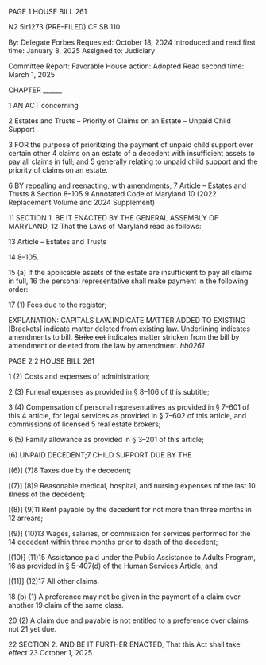 PAGE 1
HOUSE BILL 261

N2 5lr1273
(PRE–FILED) CF SB 110

By: Delegate Forbes
Requested: October 18, 2024
Introduced and read first time: January 8, 2025
Assigned to: Judiciary

Committee Report: Favorable
House action: Adopted
Read second time: March 1, 2025

CHAPTER ______

1 AN ACT concerning

2 Estates and Trusts – Priority of Claims on an Estate – Unpaid Child Support

3 FOR the purpose of prioritizing the payment of unpaid child support over certain other
4 claims on an estate of a decedent with insufficient assets to pay all claims in full; and
5 generally relating to unpaid child support and the priority of claims on an estate.

6 BY repealing and reenacting, with amendments,
7 Article – Estates and Trusts
8 Section 8–105
9 Annotated Code of Maryland
10 (2022 Replacement Volume and 2024 Supplement)

11 SECTION 1. BE IT ENACTED BY THE GENERAL ASSEMBLY OF MARYLAND,
12 That the Laws of Maryland read as follows:

13 Article – Estates and Trusts

14 8–105.

15 (a) If the applicable assets of the estate are insufficient to pay all claims in full,
16 the personal representative shall make payment in the following order:

17 (1) Fees due to the register;

EXPLANATION: CAPITALS LAW.INDICATE MATTER ADDED TO EXISTING
[Brackets] indicate matter deleted from existing law.
Underlining indicates amendments to bill.
~~Strike~~ ~~out~~ indicates matter stricken from the bill by amendment or deleted from the law by
amendment. *hb0261*

PAGE 2
2 HOUSE BILL 261

1 (2) Costs and expenses of administration;

2 (3) Funeral expenses as provided in § 8–106 of this subtitle;

3 (4) Compensation of personal representatives as provided in § 7–601 of this
4 article, for legal services as provided in § 7–602 of this article, and commissions of licensed
5 real estate brokers;

6 (5) Family allowance as provided in § 3–201 of this article;

(6) UNPAID DECEDENT;7 CHILD SUPPORT DUE BY THE

[(6)] (7)8 Taxes due by the decedent;

[(7)] (8)9 Reasonable medical, hospital, and nursing expenses of the last
10 illness of the decedent;

[(8)] (9)11 Rent payable by the decedent for not more than three months in
12 arrears;

[(9)] (10)13 Wages, salaries, or commission for services performed for the
14 decedent within three months prior to death of the decedent;

[(10)] (11)15 Assistance paid under the Public Assistance to Adults Program,
16 as provided in § 5–407(d) of the Human Services Article; and

[(11)] (12)17 All other claims.

18 (b) (1) A preference may not be given in the payment of a claim over another
19 claim of the same class.

20 (2) A claim due and payable is not entitled to a preference over claims not
21 yet due.

22 SECTION 2. AND BE IT FURTHER ENACTED, That this Act shall take effect
23 October 1, 2025.